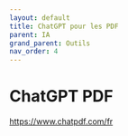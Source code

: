 ```yaml
---
layout: default
title: ChatGPT pour les PDF
parent: IA
grand_parent: Outils
nav_order: 4
---
```


# ChatGPT PDF
https://www.chatpdf.com/fr

